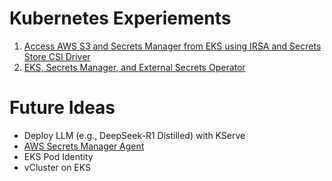 # Kubernetes Experiements

1. [Access AWS S3 and Secrets Manager from EKS using IRSA and Secrets Store CSI Driver](1-csi-secrets/)
2. [EKS, Secrets Manager, and External Secrets Operator](2-external-secrets-operator/)

# Future Ideas

* Deploy LLM (e.g., DeepSeek-R1 Distilled) with KServe
* [AWS Secrets Manager Agent](https://docs.aws.amazon.com/secretsmanager/latest/userguide/secrets-manager-agent.html)
* EKS Pod Identity
* vCluster on EKS